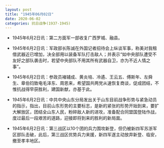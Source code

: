 ```yaml
---
layout: post
title: "1945年06月02日"
date: 2020-06-02
categories: 抗日战争(1937-1945)
---
```


<meta name="referrer" content="no-referrer" />

- 1945年6月2日讯：第二方面军一部收复广西罗城、融县。 

- 1945年6月2日讯：军政部长陈诚在外国记者招待会上纵谈军事，称美对我租借武器近已增加，决全部用以装备军队打击敌人；并表示“如中央部队遭受不友好之部队袭击时，若望中央部队不用其所有武器自卫，亦为不近人情之事”。 

- 1945年6月2日讯：参政员褚辅成、黄炎培、冷遹、王云五、傅斯年、左舜生、章伯钧致电毛泽东、周恩来，希望国共两党从速恢复商谈，促成团结，不惟抗战得早获胜利，建国新猷，亦基于此。 

- 1945年6月2日讯：中共中央山东分局发出关于山东目前战争形势与紧急动员的指示，指出，目前山东形势的主要标志，是新的紧张的形势开始到来，要扩大解放区，团结全山东人民，粉碎敌人新的进攻，准备配合同盟国登陆作战，度过最后一段艰苦的道路，迎接即将到来的胜利的新局面。 

- 1945年6月2日讯：第三战区以10个团的兵力围攻新登，但仍被新四军苏浙军区部队击破，此后，第三战区优势兵力来援，新四军遂主动放弃新登、临安，撤至孝丰地区。 

